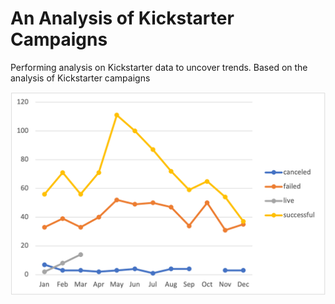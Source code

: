 # An Analysis of Kickstarter Campaigns
Performing analysis on Kickstarter data to uncover trends.
Based on the analysis of Kickstarter campaigns

![](OutcomeBasedOnLaunchDate.png)
